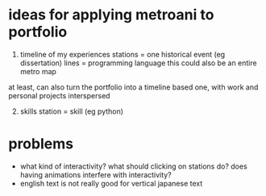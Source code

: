 # ideas for applying metroani to portfolio

1. timeline of my experiences
   stations = one historical event (eg dissertation)
   lines = programming language
   this could also be an entire metro map

at least, can also turn the portfolio into a timeline based one, with work and personal projects interspersed

2. skills
   station = skill (eg python)

# problems

- what kind of interactivity? what should clicking on stations do? does having animations interfere with interactivity?
- english text is not really good for vertical japanese text
